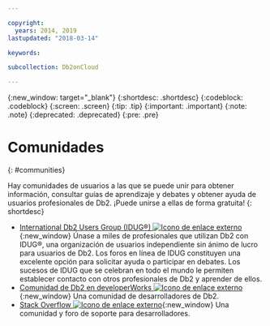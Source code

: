 ```yaml
---

copyright:
  years: 2014, 2019
lastupdated: "2018-03-14"

keywords: 

subcollection: Db2onCloud

---
```


<!-- Attribute definitions --> 
{:new_window: target="_blank"}
{:shortdesc: .shortdesc}
{:codeblock: .codeblock}
{:screen: .screen}
{:tip: .tip}
{:important: .important}
{:note: .note}
{:deprecated: .deprecated}
{:pre: .pre}

# Comunidades
{: #communities}

Hay comunidades de usuarios a las que se puede unir para obtener información, consultar guías de aprendizaje y debates y obtener ayuda de usuarios profesionales de Db2. ¡Puede unirse a ellas de forma gratuita!
{: shortdesc}

* [International Db2 Users Group (IDUG®) ![Icono de enlace externo](../../icons/launch-glyph.svg "Icono de enlace externo")](https://www.idug.org/){:new_window} Únase a miles de profesionales que utilizan Db2 con IDUG®, una organización de usuarios independiente sin ánimo de lucro para usuarios de Db2. Los foros en línea de IDUG constituyen una excelente opción para solicitar ayuda o participar en debates. Los sucesos de IDUG que se celebran en todo el mundo le permiten establecer contacto con otros profesionales de Db2 y aprender de ellos.
* [Comunidad de Db2 en developerWorks ![Icono de enlace externo](../../icons/launch-glyph.svg "Icono de enlace externo")](https://developer.ibm.com/data/db2/){:new_window} Una comunidad de desarrolladores de Db2.
* [Stack Overflow ![Icono de enlace externo](../../icons/launch-glyph.svg "Icono de enlace externo")](https://stackoverflow.com/users/login?ssrc=anon_ask&returnurl=https%3a%2f%2fstackoverflow.com%2fquestions%2fask%3ftags%3ddashdb){:new_window} Una comunidad y foro de soporte para desarrolladores.
